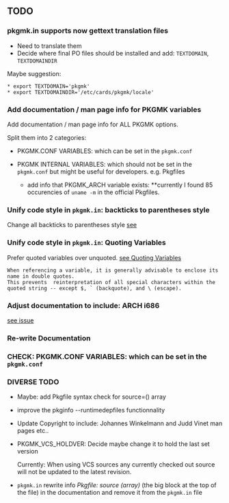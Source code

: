 ## TODO

### pkgmk.in supports now gettext translation files

* Need to translate them
* Decide where final PO files should be installed and add: `TEXTDOMAIN`, `TEXTDOMAINDIR`

Maybe suggestion:

    * export TEXTDOMAIN='pkgmk'
    * export TEXTDOMAINDIR='/etc/cards/pkgmk/locale'

### Add documentation / man page info for PKGMK variables

Add documentation / man page info for ALL PKGMK options.

Split them into 2 categories:

* PKGMK.CONF VARIABLES: which can be set in the `pkgmk.conf`
* PKGMK INTERNAL VARIABLES: which should not be set in the `pkgmk.conf` but might be useful for developers.
    e.g. Pkgfiles

    * add info that PKGMK_ARCH variable exists: **currently I found 85 occurencies of `uname -m` in the official Pkgfiles.


### Unify code style in `pkgmk.in`: backticks to parentheses style

Change all backticks to parentheses style [see](http://mywiki.wooledge.org/BashFAQ/082)


### Unify code style in `pkgmk.in`: Quoting Variables

Prefer quoted variables over unquoted. [see Quoting Variables](http://www.tldp.org/LDP/abs/html/quotingvar.html)

```
When referencing a variable, it is generally advisable to enclose its name in double quotes.
This prevents  reinterpretation of all special characters within the
quoted string -- except $, ` (backquote), and \ (escape).
```


### Adjust documentation to include: ARCH i686

[see issue](https://github.com/NuTyX/cards/issues/35)


### Re-write Documentation


### CHECK: PKGMK.CONF VARIABLES: which can be set in the `pkgmk.conf`


### DIVERSE TODO

* Maybe: add Pkgfile syntax check for source=() array

* improve the pkginfo --runtimedepfiles functionnality

* Update Copyright to include: Johannes Winkelmann and Judd Vinet  man pages etc..

* PKGMK_VCS_HOLDVER: Decide maybe change it to hold the last set version

    Currently: When using VCS sources any currently checked out source will not be updated to the latest revision.

* `pkgmk.in` rewrite info *Pkgfile: source (array)* (the big block at the top of the file)
    in the documentation and remove it from the `pkgmk.in` file
    
